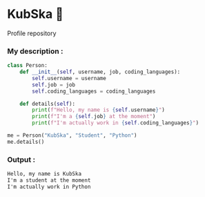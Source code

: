 <!--
**SkalkaJ/SkalkaJ** is a ✨ _special_ ✨ repository because its `README.md` (this file) appears on your GitHub profile.

Here are some ideas to get you started:

- 🔭 I’m currently working on ...
- 🌱 I’m currently learning ...
- 👯 I’m looking to collaborate on ...
- 🤔 I’m looking for help with ...
- 💬 Ask me about ...
- 📫 How to reach me: ...
- 😄 Pronouns: ...
- ⚡ Fun fact: ...
-->

# KubSka 👋
Profile repository

### My description :
```python
class Person:
    def __init__(self, username, job, coding_languages):
        self.username = username
        self.job = job
        self.coding_languages = coding_languages

    def details(self):
        print(f"Hello, my name is {self.username}")
        print(f"I'm a {self.job} at the moment")
        print(f"I'm actually work in {self.coding_languages}")

me = Person("KubSka", "Student", "Python")
me.details()
```
### Output :
```txt
Hello, my name is KubSka
I'm a student at the moment
I'm actually work in Python
```
